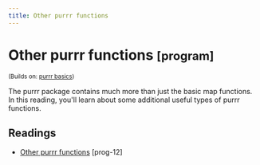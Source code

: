 ```yaml
---
title: Other purrr functions
---
```


<!-- Generated automatically from purrr-extras.yml. Do not edit by hand -->

# Other purrr functions <small class='program'>[program]</small>
<small>(Builds on: [purrr basics](purrr-basics.md))</small>

The purrr package contains much more than just the basic map functions. In 
this reading, you'll learn about some additional useful types of purrr functions.

## Readings

  * [Other purrr functions](https://dcl-prog.stanford.edu/purrr-extras.html) [prog-12]



